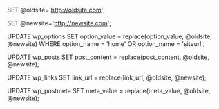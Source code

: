 SET @oldsite='http://oldsite.com'; 

SET @newsite='http://newsite.com';

UPDATE wp_options SET option_value = replace(option_value, @oldsite, @newsite) WHERE option_name = 'home' OR option_name = 'siteurl';

UPDATE wp_posts SET post_content = replace(post_content, @oldsite, @newsite);

UPDATE wp_links SET link_url = replace(link_url, @oldsite, @newsite);

UPDATE wp_postmeta SET meta_value = replace(meta_value, @oldsite, @newsite);
